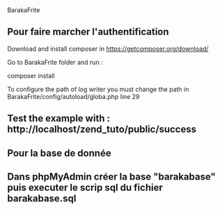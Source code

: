 BarakaFrite


Pour faire marcher l'authentification
-------------------------------------
Download and install composer in https://getcomposer.org/download/

Go to BarakaFrite folder and run :

composer install

To configure the path of log writer you must change the path in BarakaFrite/config/autoload/globa.php line 29

Test the example with : http://localhost/zend_tuto/public/success
--------------------------------------

Pour la base de donnée
--------------------------------------
Dans phpMyAdmin créer la base "barakabase" puis executer le scrip sql du fichier barakabase.sql
--------------------------------------
